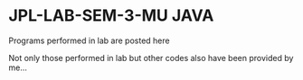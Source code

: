 # JPL-LAB-SEM-3-MU JAVA
Programs performed in lab are posted here

Not only those performed in lab but other codes also have been provided by me...
